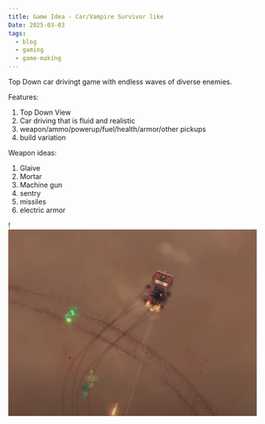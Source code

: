 ```yaml
---
title: Game Idea - Car/Vampire Survivor like
Date: 2025-03-03
tags:
  - blog
  - gaming
  - game-making
---
```

Top Down car drivingt game with endless waves of diverse enemies.

Features:
1. Top Down View
2. Car driving that is fluid and realistic
3. weapon/ammo/powerup/fuel/health/armor/other pickups
4. build variation

Weapon ideas:
1. Glaive
2. Mortar
3. Machine gun
4. sentry
5. missiles
6. electric armor

!![Image Description](/images/Pasted%20image%2020250202210355.png)